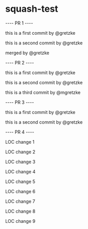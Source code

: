 # squash-test

---- PR 1 ----

this is a first commit by @gretzke

this is a second commit by @gretzke

merged by @gretzke

---- PR 2 ----

this is a first commit by @gretzke

this is a second commit by @gretzke

this is a third commit by @mgretzke

---- PR 3 ----

this is a first commit by @gretzke

this is a second commit by @gretzke

---- PR 4 ----

LOC change 1

LOC change 2

LOC change 3

LOC change 4

LOC change 5

LOC change 6

LOC change 7

LOC change 8

LOC change 9

